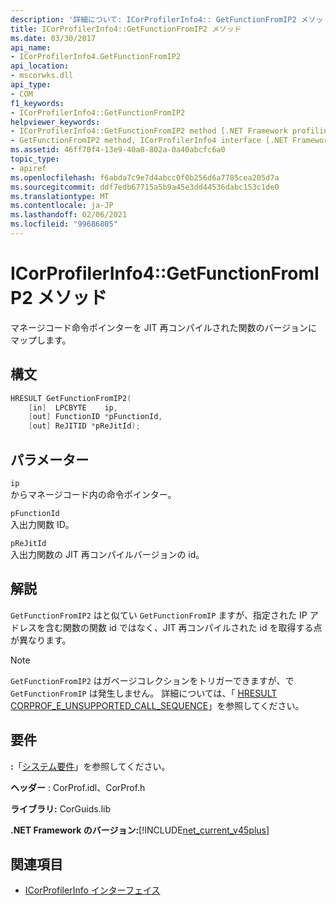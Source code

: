 ```yaml
---
description: '詳細について: ICorProfilerInfo4:: GetFunctionFromIP2 メソッド'
title: ICorProfilerInfo4::GetFunctionFromIP2 メソッド
ms.date: 03/30/2017
api_name:
- ICorProfilerInfo4.GetFunctionFromIP2
api_location:
- mscorwks.dll
api_type:
- COM
f1_keywords:
- ICorProfilerInfo4::GetFunctionFromIP2
helpviewer_keywords:
- ICorProfilerInfo4::GetFunctionFromIP2 method [.NET Framework profiling]
- GetFunctionFromIP2 method, ICorProfilerInfo4 interface [.NET Framework profiling]
ms.assetid: 46ff70f4-13e9-40a0-802a-0a40abcfc6a0
topic_type:
- apiref
ms.openlocfilehash: f6abda7c9e7d4abcc0f0b256d6a7785cea205d7a
ms.sourcegitcommit: ddf7edb67715a5b9a45e3dd44536dabc153c1de0
ms.translationtype: MT
ms.contentlocale: ja-JP
ms.lasthandoff: 02/06/2021
ms.locfileid: "99686805"
---
```

# <a name="icorprofilerinfo4getfunctionfromip2-method"></a>ICorProfilerInfo4::GetFunctionFromIP2 メソッド

マネージコード命令ポインターを JIT 再コンパイルされた関数のバージョンにマップします。  
  
## <a name="syntax"></a>構文  
  
```cpp  
HRESULT GetFunctionFromIP2(  
    [in]  LPCBYTE    ip,  
    [out] FunctionID *pFunctionId,  
    [out] ReJITID *pReJitId);  
```  
  
## <a name="parameters"></a>パラメーター  

 `ip`  
 からマネージコード内の命令ポインター。  
  
 `pFunctionId`  
 入出力関数 ID。  
  
 `pReJitId`  
 入出力関数の JIT 再コンパイルバージョンの id。  
  
## <a name="remarks"></a>解説  

 `GetFunctionFromIP2` はと似てい `GetFunctionFromIP` ますが、指定された IP アドレスを含む関数の関数 id ではなく、JIT 再コンパイルされた id を取得する点が異なります。  
  
> [!NOTE]
> `GetFunctionFromIP2` はガベージコレクションをトリガーできますが、で `GetFunctionFromIP` は発生しません。  詳細については、「 [HRESULT CORPROF_E_UNSUPPORTED_CALL_SEQUENCE](corprof-e-unsupported-call-sequence-hresult.md)」を参照してください。  
  
## <a name="requirements"></a>要件  

 **:**「[システム要件](../../get-started/system-requirements.md)」を参照してください。  
  
 **ヘッダー** : CorProf.idl、CorProf.h  
  
 **ライブラリ:** CorGuids.lib  
  
 **.NET Framework のバージョン:**[!INCLUDE[net_current_v45plus](../../../../includes/net-current-v45plus-md.md)]  
  
## <a name="see-also"></a>関連項目

- [ICorProfilerInfo インターフェイス](icorprofilerinfo-interface.md)
